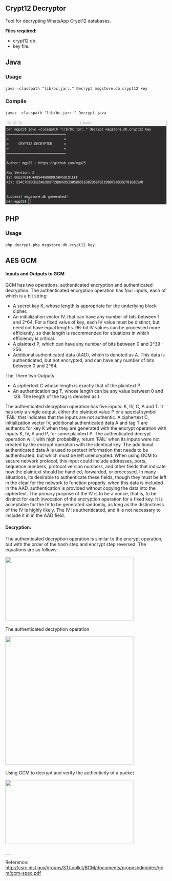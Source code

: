 ## Crypt12 Decryptor
Tool for decrypting WhatsApp Crypt12 databases.

**Files required:**
- crypt12 db.
- key file.

## Java

### Usage

`java -classpath "lib/bc.jar:." Decrypt msgstore.db.crypt12 key`

### Compile

`javac -classpath "lib/bc.jar:." Decrypt.java`

![img](/assets/terminal.jpg)

## PHP

### Usage

`php decrypt.php msgstore.db.crypt12 key`

## AES GCM

#### Inputs and Outputs to GCM

GCM has two operations, authenticated encryption and authenticated decryption. The authenticated encryption operation has four inputs, each of which is a bit string:

- A secret key K, whose length is appropriate for the underlying block cipher.
- An initialization vector IV, that can have any number of bits between 1 and 2^64. For a fixed value of key, each IV value must be distinct, but need not have equal lengths. 96-bit IV values can be processed more efficiently, so that length is recommended for situations in which efficiency is critical.
- A plaintext P, which can have any number of bits between 0 and 2^39 - 256.
- Additional authenticated data (AAD), which is denoted as A. This data is authenticated, but not encrypted, and can have any number of bits between 0 and 2^64.

The There two Outputs

- A ciphertext C whose length is exactly that of the plaintext P.
- An authentication tag T, whose length can be any value between 0 and 128. The length of the tag is denoted as t.

The authenticated decryption operation has five inputs: K, IV, C, A and T. It has only a single output, either the plaintext value P or a special symbol 'FAIL' that indicates that the inputs are not authentic. A ciphertext C, initialization vector IV, additional authenticated data A and tag T are authentic for key K when they are generated with the encrypt operation with inputs K, IV, A and P, for some plaintext P. The authenticated decrypt operation will, with high probability, return 'FAIL' when its inputs were not created by the encrypt operation with the identical key.
The additional authenticated data A is used to protect information that needs to be authenticated, but which must be left unencrypted. When using GCM to secure network protocol, this input could include addresses, ports, sequence numbers, protocol version numbers, and other fields that indicate how the plaintext should be handled, forwarded, or processed. In many situations, its desirable to authenticate these fields, though they must be left in the clear for the network to function properly. when this data is included in the AAD, authentication is provided without copying the data into the ciphertext.
The primary purpose of the IV is to be a nonce, that is, to be distinct for each invocation of the encryption operation for a fixed key. It is acceptable for the IV to be generated randomly, as long as the distinctness of the IV is highly likely. The IV is authenticated, and it is not necessary to include it in in the AAD field.

#### Decryption:
The authenticated decryption operation is similar to the encrypt operation, but with the order of the hash step and encrypt step reversed. The equations are as follows:

<img src="https://raw.githubusercontent.com/mgp25/Crypt12-Decryptor/master/assets/dec2.jpeg" width="400" height="200"/>

The authenticated decryption operation

<img src="https://raw.githubusercontent.com/mgp25/Crypt12-Decryptor/master/assets/auth.jpeg" width="400" height="400"/>

Using GCM to decrypt and verify the authenticity of a packet

<img src="https://raw.githubusercontent.com/mgp25/Crypt12-Decryptor/master/assets/dec.jpeg" width="400" height="200"/>


__

Reference: http://csrc.nist.gov/groups/ST/toolkit/BCM/documents/proposedmodes/gcm/gcm-spec.pdf

